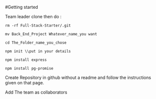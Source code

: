 #Getting started

Team leader clone then do :

`rm -rf Full-Stack-Starter/.git`

`mv Back_End_Project Whatever_name_you want`

`cd The_Folder_name_you_chose`

`npm init \\put in your details`

`npm install express`

`npm install pg-promise`

Create Repository in github without a readme and follow the instructions given on that page.

Add The team as collaborators
